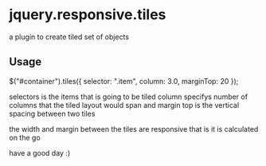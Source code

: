 jquery.responsive.tiles
=======================

a plugin to create tiled set of objects 



Usage
-----

$("#container").tiles({
	selector: ".item", 
	column: 3.0,
	marginTop: 20
});

selectors is the items that is going to be tiled 
column specifys number of columns that the tiled layout would span 
and margin top is the vertical spacing between two tiles

the width and margin between the tiles are responsive 
that is it is calculated on the go

have a good day :)
